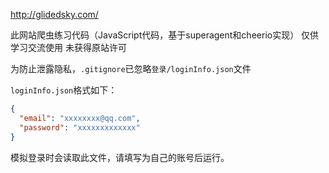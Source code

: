 http://glidedsky.com/

此网站爬虫练习代码（JavaScript代码，基于superagent和cheerio实现）
仅供学习交流使用
未获得原站许可

为防止泄露隐私，`.gitignore`已忽略`登录/loginInfo.json`文件

`loginInfo.json`格式如下：

```json
{
  "email": "xxxxxxxx@qq.com",
  "password": "xxxxxxxxxxxxx"
}
```

模拟登录时会读取此文件，请填写为自己的账号后运行。